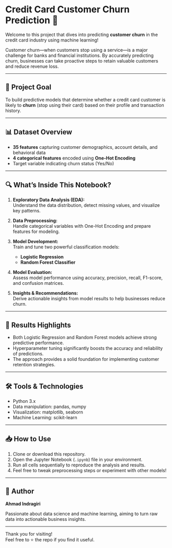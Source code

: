 # Credit Card Customer Churn Prediction 🚀

Welcome to this project that dives into predicting **customer churn** in the credit card industry using machine learning!

Customer churn—when customers stop using a service—is a major challenge for banks and financial institutions. By accurately predicting churn, businesses can take proactive steps to retain valuable customers and reduce revenue loss.

---

## 🎯 Project Goal

To build predictive models that determine whether a credit card customer is likely to **churn** (stop using their card) based on their profile and transaction history.

---

## 📊 Dataset Overview

- **35 features** capturing customer demographics, account details, and behavioral data  
- **4 categorical features** encoded using **One-Hot Encoding**  
- Target variable indicating churn status (Yes/No)

---

## 🔍 What’s Inside This Notebook?

1. **Exploratory Data Analysis (EDA):**  
   Understand the data distribution, detect missing values, and visualize key patterns.

2. **Data Preprocessing:**  
   Handle categorical variables with One-Hot Encoding and prepare features for modeling.

3. **Model Development:**  
   Train and tune two powerful classification models:  
   - **Logistic Regression**  
   - **Random Forest Classifier**

4. **Model Evaluation:**  
   Assess model performance using accuracy, precision, recall, F1-score, and confusion matrices.

5. **Insights & Recommendations:**  
   Derive actionable insights from model results to help businesses reduce churn.

---

## 🚀 Results Highlights

- Both Logistic Regression and Random Forest models achieve strong predictive performance.  
- Hyperparameter tuning significantly boosts the accuracy and reliability of predictions.  
- The approach provides a solid foundation for implementing customer retention strategies.

---

## 🛠️ Tools & Technologies

- Python 3.x  
- Data manipulation: pandas, numpy  
- Visualization: matplotlib, seaborn  
- Machine Learning: scikit-learn

---

## 📥 How to Use

1. Clone or download this repository.  
2. Open the Jupyter Notebook (`.ipynb`) file in your environment.  
3. Run all cells sequentially to reproduce the analysis and results.  
4. Feel free to tweak preprocessing steps or experiment with other models!

---

## 👤 Author

**Ahmad Indragiri**

Passionate about data science and machine learning, aiming to turn raw data into actionable business insights.

---


Thank you for visiting!  
Feel free to ⭐ the repo if you find it useful.
